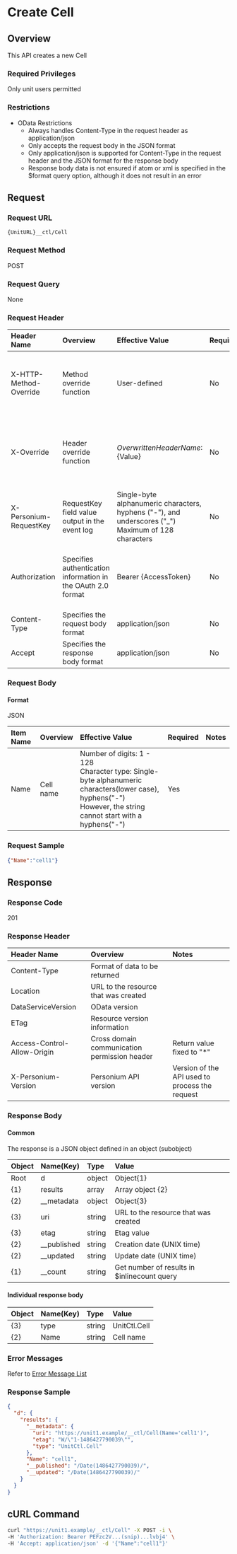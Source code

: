 # Create Cell

## Overview

This API creates a new Cell

### Required Privileges

Only unit users permitted

### Restrictions

* OData Restrictions
    * Always handles Content-Type in the request header as application/json
    * Only accepts the request body in the JSON format
    * Only application/json is supported for Content-Type in the request header and the JSON format for the response body
    * Response body data is not ensured if atom or xml is specified in the $format query option, although it does not result in an error


## Request

### Request URL

```
{UnitURL}__ctl/Cell
```

### Request Method

POST

### Request Query

None

### Request Header

|Header Name|Overview|Effective Value|Required|Notes|
|:--|:--|:--|:--|:--|
|X-HTTP-Method-Override|Method override function|User-defined|No|Specifying this value in a request with the POST method indicates that the specified value is used as the method|
|X-Override|Header override function|${OverwrittenHeaderName}:${Value}|No|The normal HTTP header value is overwritten. Specify multiple X-Override headers for the overwriting of multiple headers|
|X-Personium-RequestKey|RequestKey field value output in the event log|Single-byte alphanumeric characters, hyphens ("-"), and underscores ("_")<br>Maximum of 128 characters|No|PCS-${UNIXtime} by default|
|Authorization|Specifies authentication information in the OAuth 2.0 format|Bearer {AccessToken}|No|* Authentication tokens are the tokens acquired using the Authentication Token Acquisition API|
|Content-Type|Specifies the request body format|application/json|No|[application/json] by default|
|Accept|Specifies the response body format|application/json|No|[application/json] by default|

### Request Body

#### Format

JSON

|Item Name|Overview|Effective Value|Required|Notes|
|:--|:--|:--|:--|:--|
|Name|Cell name|Number of digits: 1 - 128<br>Character type: Single-byte alphanumeric characters(lower case), hyphens("-")<br>However, the string cannot start with a hyphens("-")|Yes||

### Request Sample

```JSON
{"Name":"cell1"}
```


## Response

### Response Code

201

### Response Header

|Header Name|Overview|Notes|
|:--|:--|:--|
|Content-Type|Format of data to be returned||
|Location|URL to the resource that was created||
|DataServiceVersion|OData version||
|ETag|Resource version information||
|Access-Control-Allow-Origin|Cross domain communication permission header|Return value fixed to "*"|
|X-Personium-Version|Personium API version|Version of the API used to process the request|

### Response Body

#### Common

The response is a JSON object defined in an object (subobject)

|Object|Name(Key)|Type|Value|
|:--|:--|:--|:--|
|Root|d|object|Object{1}|
|{1}|results|array|Array object {2}|
|{2}|__metadata|object|Object{3}|
|{3}|uri|string|URL to the resource that was created|
|{3}|etag|string|Etag value|
|{2}|__published|string|Creation date (UNIX time)|
|{2}|__updated|string|Update date (UNIX time)|
|{1}|__count|string|Get number of results in $inlinecount query|

#### Individual response body

|Object|Name(Key)|Type|Value|
|:--|:--|:--|:--|
|{3}|type|string|UnitCtl.Cell|
|{2}|Name|string|Cell name|

### Error Messages

Refer to [Error Message List](004_Error_Messages.md)

### Response Sample

```JSON
{
  "d": {
    "results": {
      "__metadata": {
        "uri": "https://unit1.example/__ctl/Cell(Name='cell1')",
        "etag": "W/\"1-1486427790039\"",
        "type": "UnitCtl.Cell"
      },
      "Name": "cell1",
      "__published": "/Date(1486427790039)/",
      "__updated": "/Date(1486427790039)/"
    }
  }
}
```


## cURL Command

```sh
curl "https://unit1.example/__ctl/Cell" -X POST -i \
-H 'Authorization: Bearer PEFzc2V...(snip)...lvbj4' \
-H 'Accept: application/json' -d '{"Name":"cell1"}'
```


